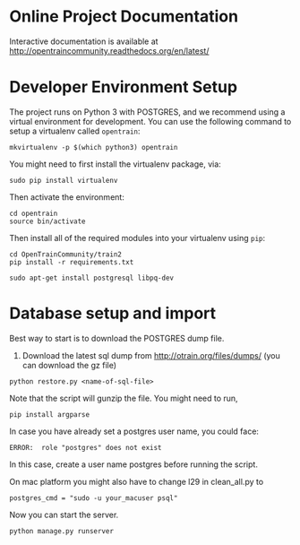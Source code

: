 # Online Project Documentation

Interactive documentation is available at http://opentraincommunity.readthedocs.org/en/latest/

# Developer Environment Setup

The project runs on Python 3 with POSTGRES, and we recommend using a virtual environment for development. You can use the following command to setup a virtualenv called `opentrain`:
```
mkvirtualenv -p $(which python3) opentrain
```

You might need to first install the virtualenv package, via:
```
sudo pip install virtualenv
```

Then activate the environment:
```
cd opentrain
source bin/activate
```

Then install all of the required modules into your virtualenv using `pip`:
```
cd OpenTrainCommunity/train2
pip install -r requirements.txt
```

```
sudo apt-get install postgresql libpq-dev
```

# Database setup and import

Best way to start is to download the POSTGRES dump file. 

1. Download the latest sql dump from http://otrain.org/files/dumps/  (you can download the gz file)

```
python restore.py <name-of-sql-file>
```
Note that the script will gunzip the file.
You might need to run,

```
pip install argparse
```

In case you have already set a postgres user name, you could face: 
```
ERROR:  role "postgres" does not exist
```
In this case, create a user name postgres before running the script.

On mac platform you might also have to change l29 in clean_all.py to 
```
postgres_cmd = "sudo -u your_macuser psql"
```
Now you can start the server.
```
python manage.py runserver 
```

